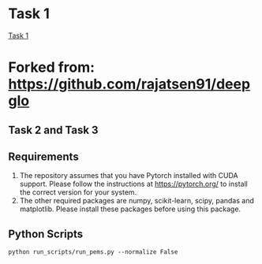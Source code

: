 

# Task 1

[Task 1](https://github.com/harshgrovr/Global-and-Local-Time-Series/tree/main/DeepGLO/Task1)

# Forked from: https://github.com/rajatsen91/deepglo

## Task 2 and Task 3

## Requirements

1. The repository assumes that you have Pytorch installed with CUDA support. Please follow the instructions at https://pytorch.org/ to install the correct version for your system. 
2. The other required packages are numpy, scikit-learn, scipy, pandas and matplotlib. Please install these packages before using this package. 

## Python Scripts

`python run_scripts/run_pems.py --normalize False`



